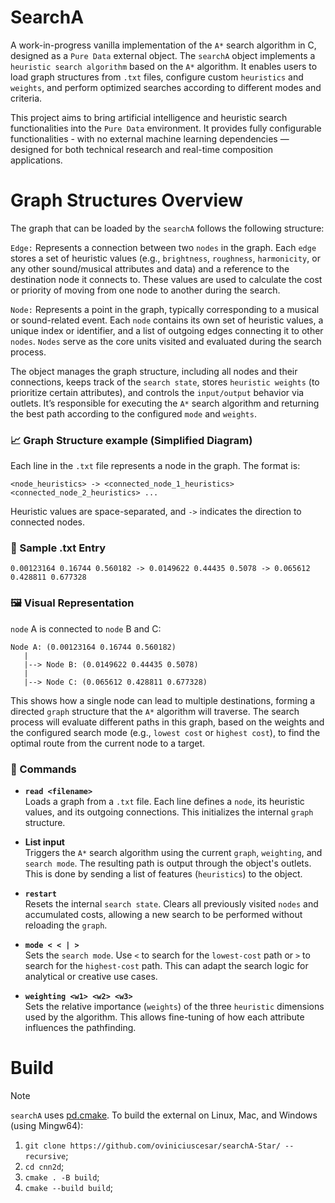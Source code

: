 # SearchA
A work-in-progress vanilla implementation of the ``A*`` search algorithm in C, designed as a ``Pure Data`` external object.
The ``searchA`` object implements a ``heuristic search algorithm`` based on the ``A*`` algorithm. It enables users to load graph structures from ``.txt`` files, configure custom ``heuristics`` and ``weights``, and perform optimized searches according to different modes and criteria.

This project aims to bring artificial intelligence and heuristic search functionalities into the ``Pure Data`` environment. It provides fully configurable functionalities - with no external machine learning dependencies — designed for both technical research and real-time composition applications.

# Graph Structures Overview
The graph that can be loaded by the ``searchA`` follows the following structure:

``Edge:``
Represents a connection between two ``nodes`` in the graph. Each ``edge`` stores a set of heuristic values (e.g., ``brightness``, ``roughness``, ``harmonicity``, or any other sound/musical attributes and data) and a reference to the destination node it connects to. These values are used to calculate the cost or priority of moving from one node to another during the search.

``Node:``
Represents a point in the graph, typically corresponding to a musical or sound-related event. Each ``node`` contains its own set of heuristic values, a unique index or identifier, and a list of outgoing edges connecting it to other ``nodes``. ``Nodes`` serve as the core units visited and evaluated during the search process.

The object manages the graph structure, including all nodes and their connections, keeps track of the `search state`, stores ``heuristic weights`` (to prioritize certain attributes), and controls the ``input/output`` behavior via outlets. It’s responsible for executing the ``A*`` search algorithm and returning the best path according to the configured ``mode`` and ``weights``.

### 📈 Graph Structure example (Simplified Diagram) 

Each line in the ``.txt`` file represents a node in the graph. The format is:

``<node_heuristics> -> <connected_node_1_heuristics> <connected_node_2_heuristics> ...``

Heuristic values are space-separated, and ``->`` indicates the direction to connected nodes.

### 🔢 Sample .txt Entry
``0.00123164 0.16744 0.560182 -> 0.0149622 0.44435 0.5078 -> 0.065612 0.428811 0.677328``

### 🖼️ Visual Representation
``node`` A is connected to ``node`` B and C:

```
Node A: (0.00123164 0.16744 0.560182)
   |
   |--> Node B: (0.0149622 0.44435 0.5078)
   |
   |--> Node C: (0.065612 0.428811 0.677328)

```

This shows how a single node can lead to multiple destinations, forming a directed ``graph`` structure that the `A*` algorithm will traverse.
The search process will evaluate different paths in this graph, based on the weights and the configured search mode (e.g., ``lowest cost`` or ``highest cost``), to find the optimal route from the current node to a target.



### 🔧 Commands

- **`read <filename>`**  
  Loads a graph from a `.txt` file. Each line defines a ``node``, its heuristic values, and its outgoing connections. This initializes the internal ``graph`` structure.

- **List input**  
  Triggers the `A*` search algorithm using the current ``graph``, ``weighting``, and ``search mode``. The resulting path is output through the object's outlets. This is done by sending a list of features (``heuristics``) to the object.

- **`restart`**  
  Resets the internal ``search state``. Clears all previously visited ``nodes`` and accumulated costs, allowing a new search to be performed without reloading the ``graph``.

- **`mode < < | >`**  
  Sets the ``search mode``. Use `<` to search for the ``lowest-cost`` path or `>` to search for the ``highest-cost`` path. This can adapt the search logic for analytical or creative use cases.

- **`weighting <w1> <w2> <w3>`**  
  Sets the relative importance (``weights``) of the three ``heuristic`` dimensions used by the algorithm. This allows fine-tuning of how each attribute influences the pathfinding.



# Build
> [!NOTE]
`searchA` uses [pd.cmake](https://github.com/pure-data/pd.cmake). To build the external on Linux, Mac, and Windows (using Mingw64):

1. `git clone https://github.com/oviniciuscesar/searchA-Star/ --recursive`;
2. `cd cnn2d`;
4. `cmake . -B build`;
5. `cmake --build build`;
